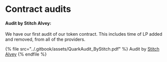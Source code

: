 # Contract audits

#### Audit by Stitch Alvey:

We have our first audit of our token contract. This includes time of LP added and removed, from all of the providers.

{% file src="../.gitbook/assets/QuarkAudit_ByStitch.pdf" %}
Audit by [Stitch Alvey](https://t.me/stitchalvey)
{% endfile %}

